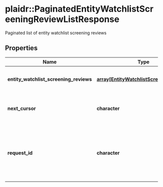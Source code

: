 # plaidr::PaginatedEntityWatchlistScreeningReviewListResponse

Paginated list of entity watchlist screening reviews

## Properties
Name | Type | Description | Notes
------------ | ------------- | ------------- | -------------
**entity_watchlist_screening_reviews** | [**array[EntityWatchlistScreeningReview]**](EntityWatchlistScreeningReview.md) | List of entity watchlist screening reviews | 
**next_cursor** | **character** | An identifier that determines which page of results you receive. | 
**request_id** | **character** | A unique identifier for the request, which can be used for troubleshooting. This identifier, like all Plaid identifiers, is case sensitive. | 


